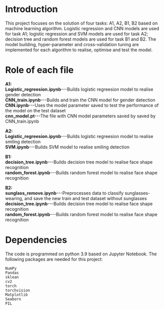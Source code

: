 # Introduction
This project focuses on the solution of four tasks: A1, A2, B1, B2 based on machine learning algorithm. Logistic regression and CNN models are used for task A1; logistic regression and SVM models are used for task A2; decision tree and random forest models are used for task B1 and B2. The model building, hyper-parameter and cross-validation tuning are implemented for each algorithm to realise, optimise and test the model.


# Role of each file
**A1:**<br />
**Logistic_regreesion.ipynb**---Builds logistic regreesion model to realise gender detection<br />
**CNN_train.ipynb**---Builds and train the CNN model for gender detection<br /> 
**CNN.ipynb**---Uses the model parameter saved to test the performance of the model on the test dataset<br />
**cnn_model.pt**---The file with CNN model parameters saved by saved by CNN_train.ipynb 

**A2:**<br />
**Logistic_regreesion.ipynb**---Builds logistic regreesion model to realise smiling detection<br />
**SVM.ipynb**---Builds SVM model to realise smiling detection

**B1:**<br />
**decision_tree.ipynb**---Builds decision tree model to realise face shape recognition<br />
**random_forest.ipynb**---Builds random forest model to realise face shape recognition

**B2:**<br />
**sunglass_remove.ipynb**---Preprocesses data to classify sunglasses-wearing, and save the new train and test dataset without sunglasses<br />
**decision_tree.ipynb**---Builds decision tree model to realise face shape recognition<br />
**random_forest.ipynb**---Builds random forest model to realise face shape recognition
     
# Dependencies

  The code is programmed on python 3.9 based on Jupyter Notebook. The following packages are needed for this project:

    NumPy
    Pandas
    sklean
    cv2
    torch
    torchvision
    Matplotlib
    Seaborn
    PIL

